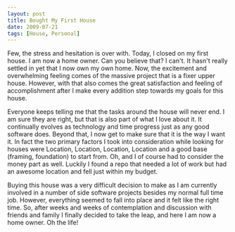 ```yaml
---
layout: post
title: Bought My First House
date: 2009-07-21
tags: [House, Personal]
---
```

Few, the stress and hesitation is over with. Today, I closed on my first house.
I am now a home owner. Can you believe that? I can't. It hasn't really settled
in yet that I now own my own home. Now, the excitement and overwhelming feeling
comes of the massive project that is a fixer upper house. However, with that
also comes the great satisfaction and feeling of accomplishment after I make
every addition step towards my goals for this house.

Everyone keeps telling me that the tasks around the house will never end. I am
sure they are right, but that is also part of what I love about it. It
continually evolves as technology and time progress just as any good software
does. Beyond that, I now get to make sure that it is the way I want it. In fact
the two primary factors I took into consideration while looking for houses were
Location, Location, Location, Location and a good base (framing, foundation) to
start from. Oh, and I of course had to consider the money part as well. Luckily
I found a repo that needed a lot of work but had an awesome location and fell
just within my budget.

Buying this house was a very difficult decision to make as I am currently
involved in a number of side software projects besides my normal full time job.
However, everything seemed to fall into place and it felt like the right time.
So, after weeks and weeks of contemplation and discussion with friends and
family I finally decided to take the leap, and here I am now a home owner. Oh
the life!
